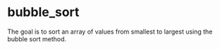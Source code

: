 # bubble_sort

The goal is to sort an array of values from smallest to largest using the bubble sort method.